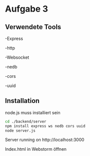 # Aufgabe 3

## Verwendete Tools
-Express

-http

-Websocket

-nedb

-cors

-uuid

## Installation

node.js muss installiert sein


```bash
cd ./backend/server
npm install express ws nedb cors uuid
node server.js
```
Server running on http://localhost:3000

Index.html in Webstorm öffnen